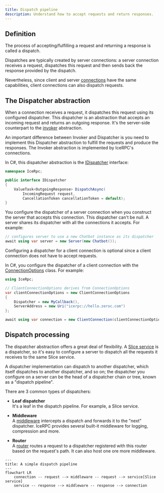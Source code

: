```yaml
---
title: Dispatch pipeline
description: Understand how to accept requests and return responses.
---
```


## Definition

The process of accepting/fulfilling a request and returning a response is called a dispatch.

Dispatches are typically created by server connections: a server connection receives a request, dispatches this request
and then sends back the response provided by the dispatch.

Nevertheless, since client and server [connections] have the same capabilities, client connections can also dispatch
requests.

## The Dispatcher abstraction

When a connection receives a request, it dispatches this request using its configured dispatcher. This dispatcher is an
abstraction that accepts an incoming request and returns an outgoing response. It's the server-side counterpart to the
[invoker] abstraction.

An important difference between Invoker and Dispatcher is you need to implement this Dispatcher abstraction to fulfill
the requests and produce the responses. The Invoker abstraction is implemented by IceRPC's connections.

In C#, this dispatcher abstraction is the [IDispatcher] interface:

```csharp
namespace IceRpc;

public interface IDispatcher
{
    ValueTask<OutgoingResponse> DispatchAsync(
        IncomingRequest request,
        CancellationToken cancellationToken = default);
}
```

You configure the dispatcher of a server connection when you construct the server that accepts this connection. This
dispatcher can't be null. A server shares its dispatcher with all the connections it accepts. For example:

```csharp
// configures server to use a new Chatbot instance as its dispatcher
await using var server = new Server(new Chatbot());
```

Configuring a dispatcher for a client connection is optional since a client connection does not have to accept requests.

In C#, you configure the dispatcher of a client connection with the [ConnectionOptions] class. For example:

```csharp
using IceRpc;

// ClientConnectionOptions derives from ConnectionOptions
var clientConnectionOptions = new ClientConnectionOptions
{
    Dispatcher = new MyCallback(),
    ServerAddress = new Uri("icerpc://hello.zeroc.com")
};

await using var connection = new ClientConnection(clientConnectionOptions);
```

## Dispatch processing

The dispatcher abstraction offers a great deal of flexibility. A [Slice service] is a dispatcher, so it's easy to
configure a server to dispatch all the requests it receives to the same Slice service.

A dispatcher implementation can dispatch to another dispatcher, which itself dispatches to another dispatcher, and so
on; the dispatcher you configure on a server can be the head of a dispatcher chain or tree, known as a
"dispatch pipeline".

There are 3 common types of dispatchers:

- **Leaf dispatcher**\
  It's a leaf in the dispatch pipeline. For example, a Slice service.

- **Middleware**\
   A [middleware](middleware) intercepts a dispatch and forwards it to the "next" dispatcher. IceRPC provides several
   built-it middleware for logging, compression and more.

- **Router**\
   A [router](router) routes a request to a dispatcher registered with this router based on the request's path. It can
   also host one ore more middleware.

```mermaid
---
title: A simple dispatch pipeline
---
flowchart LR
    connection -- request --> middleware -- request --> service[Slice service]
    service -- response --> middleware -- response --> connection
```

[connections]: /icerpc/connection/how-to-create-a-connection
[invoker]: /icerpc/invocation/invocation-pipeline#the-invoker-abstraction
[Slice service]: /slice/language-guide/interface

[IDispatcher]: csharp:IceRpc.IDispatcher
[ConnectionOptions]: csharp:IceRpc.ConnectionOptions
